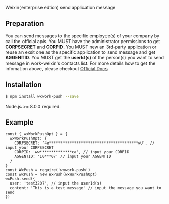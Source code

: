 Weixin(enterprise edtion) send application message

## Preparation

You can send messages to the specific employee(s) of your company by call the official apis.
You MUST have the administrator permissions to get **CORPSECRET** and **CORPID**.
You MUST new an 3rd-party application or reuse an exsit one as the specific application to send message and get **AGGENTID**.
You MUST get the **userId(s)** of the person(s) you want to send message in work-weixin's contacts list.
For more details how to get the infomation above, please checkout [Official Docs](https://work.weixin.qq.com/api/doc#90000/90135/90664)

## Installation

```bash
$ npm install wxwork-push --save
```

Node.js >= 8.0.0 required.

## Example

```
const { wxWorkPushOpt } = {
  wxWorkPushOpt: {
    CORPSECRET: '4e***************************************wU', // input your CORPSECRET
    CORPID: 'ww**************ca', // input your CORPID
    AGGENTID: '10***07' // input your AGGENTID
  }
}
const WxPush = require('wxwork-push')
const wxPush = new WxPush(wxWorkPushOpt)
wxPush.send({
  user: 'test3207', // input the userId(s)
  content: 'This is a test message' // input the message you want to send
})

```